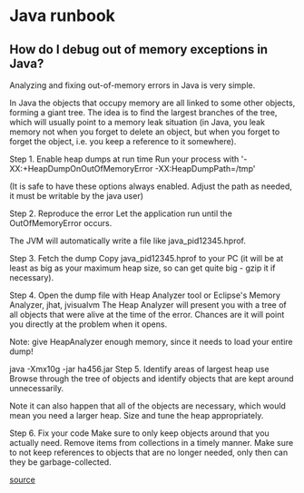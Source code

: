 # Java runbook

## How do I debug out of memory exceptions in Java?

Analyzing and fixing out-of-memory errors in Java is very simple.

In Java the objects that occupy memory are all linked to some other objects, forming a giant tree. The idea is to find the largest branches of the tree, which will usually point to a memory leak situation (in Java, you leak memory not when you forget to delete an object, but when you forget to forget the object, i.e. you keep a reference to it somewhere).

Step 1. Enable heap dumps at run time
Run your process with '-XX:+HeapDumpOnOutOfMemoryError -XX:HeapDumpPath=/tmp'

(It is safe to have these options always enabled. Adjust the path as needed, it must be writable by the java user)

Step 2. Reproduce the error
Let the application run until the OutOfMemoryError occurs.

The JVM will automatically write a file like java_pid12345.hprof.

Step 3. Fetch the dump
Copy java_pid12345.hprof to your PC (it will be at least as big as your maximum heap size, so can get quite big - gzip it if necessary).

Step 4. Open the dump file with Heap Analyzer tool or Eclipse's Memory Analyzer, jhat, jvisualvm
The Heap Analyzer will present you with a tree of all objects that were alive at the time of the error. Chances are it will point you directly at the problem when it opens.

Note: give HeapAnalyzer enough memory, since it needs to load your entire dump!

java -Xmx10g -jar ha456.jar
Step 5. Identify areas of largest heap use
Browse through the tree of objects and identify objects that are kept around unnecessarily.

Note it can also happen that all of the objects are necessary, which would mean you need a larger heap. Size and tune the heap appropriately.

Step 6. Fix your code
Make sure to only keep objects around that you actually need. Remove items from collections in a timely manner. Make sure to not keep references to objects that are no longer needed, only then can they be garbage-collected.

[source](https://stackoverflow.com/questions/4512147/how-to-debug-java-outofmemory-exceptions)


